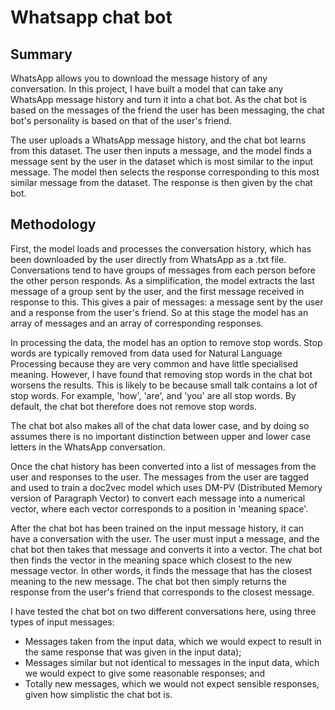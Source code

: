 # Whatsapp chat bot

## Summary

WhatsApp allows you to download the message history of any conversation. In this project, I have built a model that can take any WhatsApp message history and turn it into a chat bot. As the chat bot is based on the messages of the friend the user has been messaging, the chat bot's personality is based on that of the user's friend.

The user uploads a WhatsApp message history, and the chat bot learns from this dataset. The user then inputs a message, and the model finds a message sent by the user in the dataset which is most similar to the input message. The model then selects the response corresponding to this most similar message from the dataset. The response is then given by the chat bot.

## Methodology

First, the model loads and processes the conversation history, which has been downloaded by the user directly from WhatsApp as a .txt file. Conversations tend to have groups of messages from each person before the other person responds. As a simplification, the model extracts the last message of a group sent by the user, and the first message received in response to this. This gives a pair of messages: a message sent by the user and a response from the user's friend. So at this stage the model has an array of messages and an array of corresponding responses.

In processing the data, the model has an option to remove stop words. Stop words are typically removed from data used for Natural Language Processing because they are very common and have little specialised meaning. However, I have found that removing stop words in the chat bot worsens the results. This is likely to be because small talk contains a lot of stop words. For example, 'how', 'are', and 'you' are all stop words. By default, the chat bot therefore does not remove stop words.

The chat bot also makes all of the chat data lower case, and by doing so assumes there is no important distinction between upper and lower case letters in the WhatsApp conversation.

Once the chat history has been converted into a list of messages from the user and responses to the user. The messages from the user are tagged and used to train a doc2vec model which uses DM-PV (Distributed Memory version of Paragraph Vector) to convert each message into a numerical vector, where each vector corresponds to a position in 'meaning space'.

After the chat bot has been trained on the input message history, it can have a conversation with the user. The user must input a message, and the chat bot then takes that message and converts it into a vector. The chat bot then finds the vector in the meaning space which closest to the new message vector. In other words, it finds the message that has the closest meaning to the new message. The chat bot then simply returns the response from the user's friend that corresponds to the closest message.

I have tested the chat bot on two different conversations here, using three types of input messages:

- Messages taken from the input data, which we would expect to result in the same response that was given in the input data);
- Messages similar but not identical to messages in the input data, which we would expect to give some reasonable responses; and
- Totally new messages, which we would not expect sensible responses, given how simplistic the chat bot is.